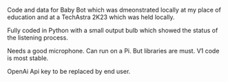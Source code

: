 Code and data for Baby Bot which was dmeonstrated locally at my place of education and at a TechAstra 2K23 which was held locally. 

Fully coded in Python with a small output bulb which showed the status of the listening process. 

Needs a good microphone. Can run on a Pi. But libraries are must. V1 code is most stable.

OpenAi Api key to be replaced by end user. 
